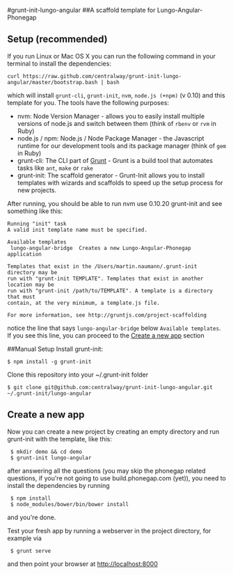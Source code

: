 #grunt-init-lungo-angular
##A scaffold template for Lungo-Angular-Phonegap

## Setup (recommended)
If you run Linux or Mac OS X you can run the following command in your terminal to install the dependencies:

    curl https://raw.github.com/centralway/grunt-init-lungo-angular/master/bootstrap.bash | bash
which will install ``grunt-cli``, ``grunt-init``, ``nvm``, ``node.js (+npm)`` (v 0.10) and this template for you.
The tools have the following purposes:

* nvm: Node Version Manager - allows you to easily install multiple versions of node.js and switch between them (think of ``rbenv`` or ``rvm`` in Ruby)
* node.js / npm: Node.js / Node Package Manager - the Javascript runtime for our development tools and its package manager (think of ``gem`` in Ruby)
* grunt-cli: The CLI part of [Grunt](http://www.gruntjs.org) - Grunt is a build tool that automates tasks like ``ant``, ``make`` or ``rake``
* grunt-init: The scaffold generator - Grunt-Init allows you to install templates with wizards and scaffolds to speed up the setup process for new projects.


After running, you should be able to run
    nvm use 0.10.20
    grunt-init
and see something like this:

    Running "init" task
    A valid init template name must be specified.

    Available templates
     lungo-angular-bridge  Creates a new Lungo-Angular-Phonegap application

    Templates that exist in the /Users/martin.naumann/.grunt-init directory may be
    run with "grunt-init TEMPLATE". Templates that exist in another location may be
    run with "grunt-init /path/to/TEMPLATE". A template is a directory that must
    contain, at the very minimum, a template.js file.

    For more information, see http://gruntjs.com/project-scaffolding
notice the line that says ``lungo-angular-bridge`` below ``Available templates``.
If you see this line, you can proceed to the [Create a new app](#create) section

##Manual Setup
Install grunt-init:

    $ npm install -g grunt-init
Clone this repository into your ~/.grunt-init folder
    
    $ git clone git@github.com:centralway/grunt-init-lungo-angular.git ~/.grunt-init/lungo-angular

## <a id="create"></a>Create a new app
Now you can create a new project by creating an empty directory and run grunt-init with the template, like this:
 
     $ mkdir demo && cd demo
     $ grunt-init lungo-angular
after answering all the questions (you may skip the phonegap related questions, if you're not going to use build.phonegap.com (yet)), you need to install the dependencies by running

     $ npm install
     $ node_modules/bower/bin/bower install
and you're done.

Test your fresh app by running a webserver in the project directory, for example via

     $ grunt serve
and then point your browser at [http://localhost:8000](http://localhost:8000)
